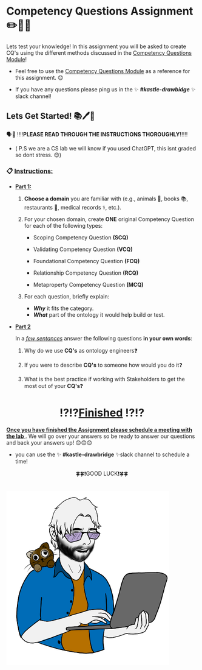 # Competency Questions Assignment ✏️🧠💡

Lets test your knowledge! In this assignment you will be asked to create CQ's using the different methods discussed in the [Competency Questions Module](/knowledge-graphs/02-modeling-fundamentals/Competency-Question.md)!

- Feel free to use the [Competency Questions Module](/knowledge-graphs/02-modeling-fundamentals/Competency-Question.md) as a reference for this assignment. 😊 

- If you have any questions please ping us in the ✨ ***#kastle-drawbidge*** ✨ slack channel! 
 


## Lets Get Started! 📚🖊️🏁
🗣️📣 ‼️‼️**PLEASE READ THROUGH THE INSTRUCTIONS THOROUGHLY!**‼️‼️

   - ( P.S we are a CS lab we will know if you used ChatGPT, this isnt graded so dont stress. 😊)
### 📋 <ins>**Instructions:**</ins>


 
- <ins>**Part 1:**</ins>
  1.  **Choose a domain** you are familiar with (e.g., animals 🐶, books 📚, restaurants 🍟, medical records ⚕️, etc.).


  2. For your chosen domain, create **ONE** original Competency Question for each of the following types:

     - Scoping Competency Question **(SCQ)**

     - Validating Competency Question **(VCQ)**

     - Foundational Competency Question **(FCQ)**

     - Relationship Competency Question **(RCQ)**

     - Metaproperty Competency Question **(MCQ)**
 

  3. For each question, briefly explain:
      - ***Why*** it fits the category.
      - ***What*** part of the ontology it would help build or test.




- <ins>**Part 2**</ins> 

  In a <ins>*few sentances*</ins> answer the following questions **in your own words**: 
  
  1. Why do we use **CQ's** as ontology engineers❓

  2. If you were to describe **CQ's** to someone how would you do it❓ 

  3. What is the best practice if working with Stakeholders to get the most out of your **CQ's**❓


 



# <center>⁉️⁉️<ins>Finished</ins> ⁉️⁉️ </center>
<ins> **Once you have finished the Assignment please schedule a meeting with the lab** </ins>. We will go over your answers so be ready to answer our questions and back your answers up! 😊😊😊
- you can use the ✨ **#kastle-drawbridge** ✨slack channel to schedule a time! 

<center>🍀🍀❗GOOD LUCK❗🍀🍀</center> <br>



![Mike](/pngs/michael.png)
    
